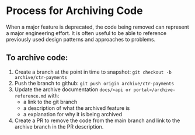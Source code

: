 # Process for Archiving Code

When a major feature is deprecated, the code being removed can represent a major engineering effort. It is often useful to be able to reference previously used design patterns and approaches to problems.

## To archive code:

1. Create a branch at the point in time to snapshot: `git checkout -b archive/ctr-payments`
1. Push the branch to github: `git push origin archive/ctr-payments`
1. Update the archive documentation `docs/<api or portal>/archive-reference.md` with:
   - a link to the git branch
   - a description of what the archived feature is
   - a explanation for why it is being archived
1. Create a PR to remove the code from the main branch and link to the archive branch in the PR description.

